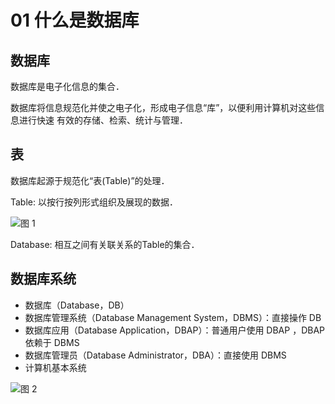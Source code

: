 # 01 什么是数据库

## 数据库

数据库是电子化信息的集合．

数据库将信息规范化并使之电子化，形成电子信息“库”，以便利用计算机对这些信息进行快速 有效的存储、检索、统计与管理．

## 表

数据库起源于规范化“表(Table)”的处理．

Table: 以按行按列形式组织及展现的数据．

![图 1](../../../../.media/ae0ed88a116183679d6c913fe6b68e2ee87151d04b760640f026d498970b3392.png)  

Database: 相互之间有关联关系的Table的集合．

## 数据库系统

- 数据库（Database，DB）
- 数据库管理系统（Database Management System，DBMS）：直接操作 DB
- 数据库应用（Database Application，DBAP）：普通用户使用 DBAP ，DBAP 依赖于 DBMS
- 数据库管理员（Database Administrator，DBA）：直接使用 DBMS
- 计算机基本系统

![图 2](../../../../.media/2989143471ba5283c9ab8423e2860bc907567bca790c16f4e1c00537a21f8ef6.png)  
